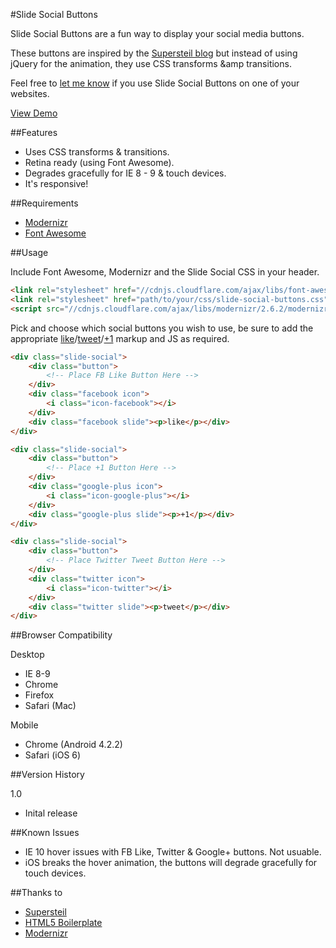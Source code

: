 #Slide Social Buttons

Slide Social Buttons are a fun way to display your social media buttons. 

These buttons are inspired by the [Supersteil blog](http://supersteil.com/blog) but instead of using jQuery for the animation, they use CSS transforms &amp transitions.

Feel free to [let me know](http://www.twitter.com/cmyee) if you use Slide Social Buttons on one of your websites.

[View Demo](http://christopheryee.ca/slide-social-buttons/)

##Features

- Uses CSS transforms & transitions.
- Retina ready (using Font Awesome).
- Degrades gracefully for IE 8 - 9 & touch devices.
- It's responsive!

##Requirements

- [Modernizr](http://www.modernizr.com/)
- [Font Awesome](http://fortawesome.github.io/Font-Awesome/)

##Usage

Include Font Awesome, Modernizr and the Slide Social CSS in your header.

```html
<link rel="stylesheet" href="//cdnjs.cloudflare.com/ajax/libs/font-awesome/3.2.0/css/font-awesome.min.css">
<link rel="stylesheet" href="path/to/your/css/slide-social-buttons.css">
<script src="//cdnjs.cloudflare.com/ajax/libs/modernizr/2.6.2/modernizr.min.js"></script>
```

Pick and choose which social buttons you wish to use, be sure to add the appropriate [like](https://developers.facebook.com/docs/reference/plugins/like/)/[tweet](https://twitter.com/about/resources/buttons)/[+1](https://developers.google.com/+/web/+1button/?hl=en) markup and JS as required.

```html
<div class="slide-social">
    <div class="button">
    	<!-- Place FB Like Button Here -->
    </div>
    <div class="facebook icon">
        <i class="icon-facebook"></i>
    </div>
    <div class="facebook slide"><p>like</p></div>
</div>
```

```html
<div class="slide-social">
    <div class="button">
        <!-- Place +1 Button Here -->
    </div>
    <div class="google-plus icon">
        <i class="icon-google-plus"></i>
    </div>
    <div class="google-plus slide"><p>+1</p></div>
</div>
```

```html
<div class="slide-social">
    <div class="button">
        <!-- Place Twitter Tweet Button Here -->
    </div>
    <div class="twitter icon">
        <i class="icon-twitter"></i>
    </div>
    <div class="twitter slide"><p>tweet</p></div>
</div>
```

##Browser Compatibility

Desktop

- IE 8-9
- Chrome
- Firefox
- Safari (Mac)

Mobile

- Chrome (Android 4.2.2)
- Safari (iOS 6)

##Version History

1.0

- Inital release

##Known Issues

- IE 10 hover issues with FB Like, Twitter & Google+ buttons. Not usuable.
- iOS breaks the hover animation, the buttons will degrade gracefully for touch devices.

##Thanks to

- [Supersteil](http://supersteil.com/)
- [HTML5 Boilerplate](http://html5boilerplate.com/)
- [Modernizr](http://modernizr.com/)
